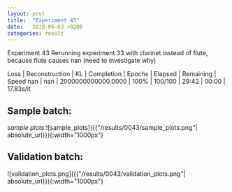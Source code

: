 ```yaml
---
layout: post
title:  "Experiment 43"
date:   2018-06-03 +0200
categories: result
---
```

Experiment 43
Rerunning experiment 33 with clarinet instead of flute, because flute causes nan (need to investigate why)

Loss | Reconstruction | KL | Completion | Epochs | Elapsed | Remaining | Speed
nan | nan | 2000000000000.0000 | 100% | 100/100 | 29:42 | 00:00 | 17.83s/it



## **Sample batch**:

_sample plots_:![sample_plots]({{"/results/0043/sample_plots.png"| absolute_url}}){:width="1000px"}

## **Validation batch**:

![validation_plots.png]({{"/results/0043/validation_plots.png"| absolute_url}}){:width="1000px"}
